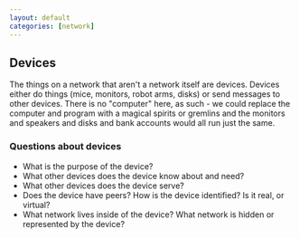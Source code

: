 ```yaml
---
layout: default
categories: [network]
---
```

## Devices

The things on a network that aren't a network itself are devices. Devices
either do things (mice, monitors, robot arms, disks) or send messages to other
devices. There is no "computer" here, as such - we could replace the computer
and program with a magical spirits or gremlins and the monitors and speakers
and disks and bank accounts would all run just the same.

### Questions about devices

* What is the purpose of the device?
* What other devices does the device know about and need?
* What other devices does the device serve?
* Does the device have peers? How is the device identified? Is it real, or virtual?
* What network lives inside of the device? What network is hidden or represented by the device?
